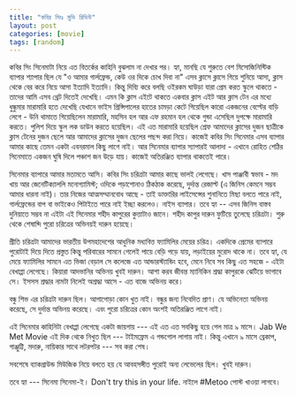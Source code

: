 ```yaml
---
title: "কবির সিংঃ মুভি রিভিউ"
layout: post
categories: [movie]
tags: [random]
---
```


কবির সিং সিনেমাটা নিয়ে এত বিতর্কের কাহিনি বুঝলাম না দেখার পর। হ্যা, মানছি যে শুরুতে বেশ মিসোজিনিস্টিক ব্যাপার শ্যাপার ছিল যে "ও আমার গার্লফ্রেন্ড, কেউ ওর দিকে চোখ দিবা না" এসব ক্লাসে ক্লাসে গিয়ে শুনিয়ে আসা, ক্লাস থেকে বের করে নিয়ে আসা ইত্যাদি ইত্যাদি। কিন্তু দিব্যি করে বলছি ওইরকম ঘাউড়া যারা প্রেম করত স্কুলে থাকতে - তাদের আমি এসব থ্রেট দিতেই দেখেছি। এমন কি ক্লাস এইটে থাকতে একবার ক্লাস এইট আর ক্লাস টেন এর মধ্যে ধুন্ধুমার মারামারি হতে দেখেছি যেখানে ভাইস প্রিন্সিপালের হাতের চামড়া কেটে গিয়েছিল কারো একজনের বেল্টের বাড়ি লেগে - উনি থামাতে গিয়েছিলেন মারামারি, মহসিন হল আর এফ রহমান হল থেকে গুন্ডা এসেছিল দুপক্ষে মারামারি করতে। পুলিশ দিয়ে স্কুল লক ডাউন করতে হয়েছিল। এই এত মারামারি হয়েছিল শ্রেফ আমাদের ক্লাসের দুজন ছাত্রীকে ক্লাস টেনের দুজন ছেলে আর আমাদের ক্লাসের দুজন ছেলের পছন্দ করা নিয়ে। কাজেই কবির সিং সিনেমার এসব ব্যাপার আমার কাছে তেমন একটা এবনরমাল কিছু লাগে নাই। আর সিনেমার ব্যাপার স্যাপারই আলাদা - এখানে রোহিত শেঠির সিনেমাতে একজন ঘুষি দিলে পঞ্চাশ জন উড়ে যায়। কাজেই অতিরঞ্জিত ব্যাপার থাকতেই পারে।

সিনেমার ব্যাপারে আমার মতামতে আসি। কবির সিং চরিত্রটা আমার কাছে ভালই লেগেছে। খাস পাঞ্জাবী স্বভাব - মদ খায় আর জেনেটিক্যাললি মনোগ্যামিস্ট; ওদিকে পড়াশোনাও ঠিকঠাক করেছে, দুর্দান্ত রেজাল্ট (এ জিনিস কেমনে সম্ভব আমার ধারনা নাই)। তার নিজের আত্মসম্মানবোধ আছে - তাই ডাক্তারির লাইসেন্সের শুনানিতে মিছা বলতে পারে নাই, গার্লফ্রেন্ডের বাপ বা ভাইকেও পিটাইতে পারে নাই ইচ্ছা করলেও। নাইস ব্যাপার। তবে হ্যা -- এসব জিনিস বাস্তব দুনিয়াতে সম্ভব না এইটা এই সিনেমার শহীদ কাপুরের কুত্তাটাও জানে।
শহীদ কাপুর দারুন ফুটিয়ে তুলেছে চরিত্রটা। শুরু থেকে শেষাব্দি পুরো চরিত্রের অভিনয়ই দারুন হয়েছে।

প্রীতি চরিত্রটা আমাদের ভারতীয় উপমহাদেশের আধুনিক মধ্যবিত্ত ফ্যামিলির মেয়ের চরিত্র। একদিকে প্রেমের ব্যাপারে পুরোটাই দিয়ে দিতে প্রস্তুত কিন্তু পরিবারের সামনে গেলেই পায়ে বেড়ি পড়ে যায়, লড়াইয়ের মুরোদ থাকে না। তবে হ্যা, যে মেয়ে ফ্যামিলির সামনে এত ভিজা বেড়াল সে কলেজে এত আন্ডারস্ট্যান্ডিং হবে, মেনে নিবে সব কিছু এত সহজে - এইটা বেখাপ্পা লেগেছে।
কিয়ারা আদভানির অভিনয় খুবই দারুন। আশা করব জীবন্ত ম্যানিকিন শ্রদ্ধা কাপুরকে ঝেটিয়ে ভাগাবে সে। ইসসস শ্রদ্ধার নামটা নিলেই অশ্রদ্ধা আসে - এত বাজে অভিনয় করে।

বন্ধু শিভ এর চরিত্রটা দারুন ছিল। আগাগোড়া কোন খুত নাই। বন্ধুর জন্য নিবেদিত প্রাণ। যে অভিনেতা অভিনয় করেছে, সে দুর্দান্ত অভিনয় করেছে। এবং পুরো চরিত্রের কোন অংশই অতিরঞ্জিত লাগে নাই।

এই সিনেমার কাহিনিটা বেখাপ্পা লেগেছে একটা জায়গায় --- এই এত এত সবকিছু হয়ে গেল মাত্র ৯ মাসে। Jab We Met Movie এই দিক থেকে নিখুত ছিল --- টাইমফ্রেম এ গন্ডগোল লাগায় নাই। কিন্তু এখানে ৯ মাসে ব্রেকাপ, গাঞ্জুট্টি, মদারু, নায়িকার সাথে লটরপটর --- সব করা শেষ।

সবশেষে ব্যাকগ্রাউন্ড মিউজিক নিয়ে বলতে হয় যে আবহসঙ্গীত পুরোই অন্য লেভেলের ছিল। খুবই দারুন।

তবে হ্যা --- সিনেমা সিনেমা-ই। Don't try this in your life. নাইলে #Metoo পোস্ট খাওয়া লাগবে।
